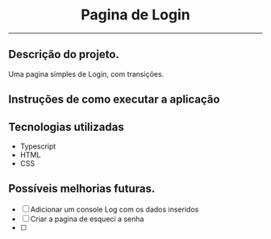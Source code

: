 <h1 align="center">
Pagina de Login
</h1>

---

## Descrição do projeto.
Uma pagina simples de Login, com transições.

## Instruções de como executar a aplicação


## Tecnologias utilizadas

- Typescript
- HTML
- CSS


## Possíveis melhorias futuras.

- [ ] Adicionar um console Log com os dados inseridos
- [ ] Criar a pagina de esqueci a senha
- [ ] 
